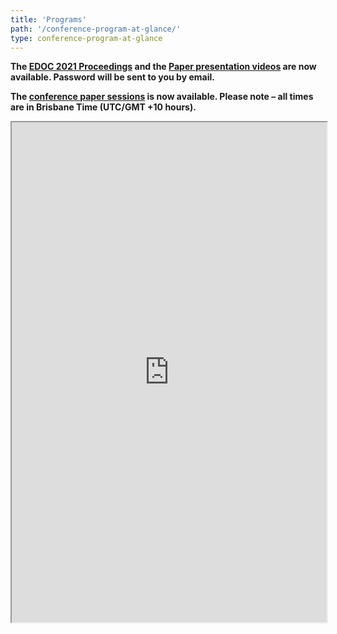 ```yaml
---
title: 'Programs' 
path: '/conference-program-at-glance/' 
type: conference-program-at-glance
---
```


**The <a style="text-decoration: underline" href='https://conferences.computer.org/edocpub'>EDOC 2021 Proceedings</a>
and the <a style="text-decoration: underline" href='https://ieee-edoc.org/2021/paper-videos'>Paper presentation
videos</a> are now available. Password will be sent to you by email.**

**The <a style="text-decoration: underline" href='https://ieee-edoc.org/2021/conference-paper-sessions'>conference paper sessions</a> is now available. Please note – all times are in Brisbane Time (UTC/GMT +10 hours).**

<iframe  width='100%' height='800' src="https://docs.google.com/spreadsheets/d/e/2PACX-1vTaFtd34ElLGVHOm2PynuxCDAnAcXyJI03LkHsfh0czo1kO9oVQdvkoxpytS0V6BbIJHAMHJfs_MvIK/pubhtml?gid=0&amp;range=A6:D36&amp;single=true&amp;widget=true&amp;headers=false"></iframe>